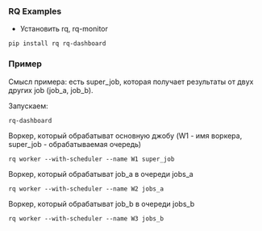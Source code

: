 ### RQ Examples

* Установить rq, rq-monitor

```
pip install rq rq-dashboard
```

### Пример
Смысл примера: есть super_job, которая получает результаты от двух других
job (job_a, job_b).  

Запускаем:
```
rq-dashboard
```
Воркер, который обрабатыват основную джобу
(W1 - имя воркера, super_job - обрабатываемая очередь)

```
rq worker --with-scheduler --name W1 super_job
```
Воркер, который обрабатыват job_a в очереди jobs_a
```
rq worker --with-scheduler --name W2 jobs_a
```
Воркер, который обрабатыват job_b в очереди jobs_b
```
rq worker --with-scheduler --name W3 jobs_b
```
